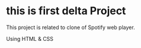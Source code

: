 # this is first delta Project

This project is related to clone of Spotify web player.

Using HTML & CSS
